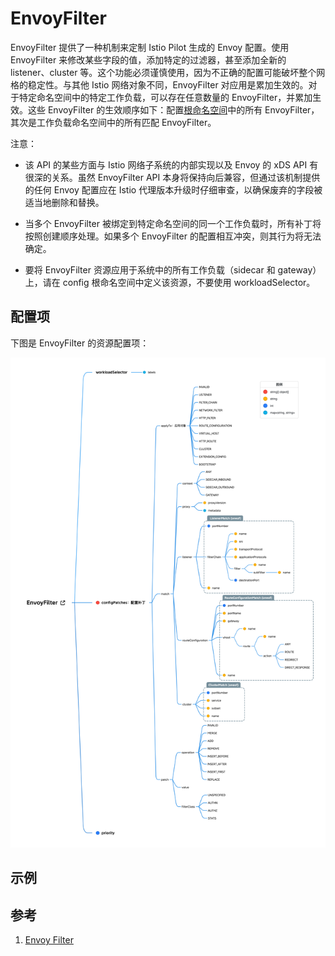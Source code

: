 # EnvoyFilter

EnvoyFilter 提供了一种机制来定制 Istio Pilot 生成的 Envoy 配置。使用 EnvoyFilter 来修改某些字段的值，添加特定的过滤器，甚至添加全新的 listener、cluster 等。这个功能必须谨慎使用，因为不正确的配置可能破坏整个网格的稳定性。与其他 Istio 网络对象不同，EnvoyFilter 对应用是累加生效的。对于特定命名空间中的特定工作负载，可以存在任意数量的 EnvoyFilter，并累加生效。这些 EnvoyFilter 的生效顺序如下：配置[根命名空间](https://istio.io/latest/zh/docs/reference/config/istio.mesh.v1alpha1/#MeshConfig)中的所有 EnvoyFilter，其次是工作负载命名空间中的所有匹配 EnvoyFilter。

注意：

* 该 API 的某些方面与 Istio 网络子系统的内部实现以及 Envoy 的 xDS API 有很深的关系。虽然 EnvoyFilter API 本身将保持向后兼容，但通过该机制提供的任何 Envoy 配置应在 Istio 代理版本升级时仔细审查，以确保废弃的字段被适当地删除和替换。

* 当多个 EnvoyFilter 被绑定到特定命名空间的同一个工作负载时，所有补丁将按照创建顺序处理。如果多个 EnvoyFilter 的配置相互冲突，则其行为将无法确定。

* 要将 EnvoyFilter 资源应用于系统中的所有工作负载（sidecar 和 gateway）上，请在 config 根命名空间中定义该资源，不要使用 workloadSelector。

## 配置项

下图是 EnvoyFilter 的资源配置项：

![EnvoyFilter 资源配置项](envoyfilter-configuration.png)

## 示例


## 参考

1. [Envoy Filter](https://istio.io/latest/zh/docs/reference/config/networking/envoy-filter/)